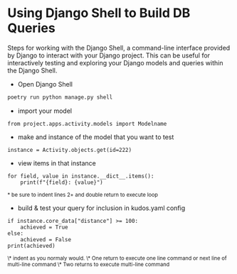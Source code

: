 # Using Django Shell to Build DB Queries
Steps for working with the Django Shell, a command-line interface provided by Django to interact with your Django project.  This can be useful for interactively testing and exploring your Django models and queries within the Django Shell. 

- Open Django Shell
```bash
poetry run python manage.py shell
```
- import your model
```dj
from project.apps.activity.models import Modelname
```
- make and instance of the model that you want to test
```dj
instance = Activity.objects.get(id=222)
```
- view items in that instance 
```dj
for field, value in instance.__dict__.items():
    print(f"{field}: {value}")
```
<small>\* be sure to indent lines 2+ and double return to execute loop</small>

- build & test your query for inclusion in kudos.yaml config
```dj
if instance.core_data["distance"] >= 100:
    achieved = True
else:
    achieved = False
print(achieved)
```
<small>
\* indent as you normaly would.  
\* One return to execute one line command or next line of multi-line command  
\* Two returns to execute multi-line command
</small>